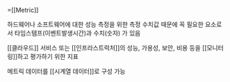 =[[Metric]]

하드웨어나 소프트웨어에 대한 성능 측정을 위한 측정 수치값
때문에 꼭 필요한 요소로서 타임스탬프(이벤트발생시간)과 수치(숫자) 가 있음

[[클라우드]] 서비스 또는 [[인프라스트럭처]]의 성능, 가용성, 보안, 비용 등을 [[모니터링]]하고 평가하기 위한 지표

메트릭 데이터를 [[시계열 데이터]]로 구성 가능